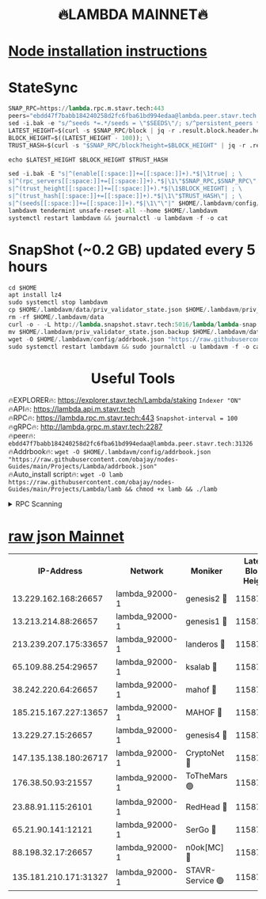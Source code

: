 <h1 align="center"> 🔥LAMBDA MAINNET🔥</h1>


[Node installation instructions](https://github.com/obajay/nodes-Guides/tree/main/Projects/Lambda)
=


# StateSync
```python
SNAP_RPC=https://lambda.rpc.m.stavr.tech:443
peers="ebdd47f7babb184240258d2fc6fba61bd994edaa@lambda.peer.stavr.tech:31326" 
sed -i.bak -e "s/^seeds *=.*/seeds = \"$SEEDS\"/; s/^persistent_peers *=.*/persistent_peers = \"$PEERS\"/" $HOME/.lambdavm/config/config.toml
LATEST_HEIGHT=$(curl -s $SNAP_RPC/block | jq -r .result.block.header.height); \
BLOCK_HEIGHT=$((LATEST_HEIGHT - 100)); \
TRUST_HASH=$(curl -s "$SNAP_RPC/block?height=$BLOCK_HEIGHT" | jq -r .result.block_id.hash)

echo $LATEST_HEIGHT $BLOCK_HEIGHT $TRUST_HASH

sed -i.bak -E "s|^(enable[[:space:]]+=[[:space:]]+).*$|\1true| ; \
s|^(rpc_servers[[:space:]]+=[[:space:]]+).*$|\1\"$SNAP_RPC,$SNAP_RPC\"| ; \
s|^(trust_height[[:space:]]+=[[:space:]]+).*$|\1$BLOCK_HEIGHT| ; \
s|^(trust_hash[[:space:]]+=[[:space:]]+).*$|\1\"$TRUST_HASH\"| ; \
s|^(seeds[[:space:]]+=[[:space:]]+).*$|\1\"\"|" $HOME/.lambdavm/config/config.toml
lambdavm tendermint unsafe-reset-all --home $HOME/.lambdavm
systemctl restart lambdavm && journalctl -u lambdavm -f -o cat

```
# SnapShot (~0.2 GB) updated every 5 hours
```python
cd $HOME
apt install lz4
sudo systemctl stop lambdavm
cp $HOME/.lambdavm/data/priv_validator_state.json $HOME/.lambdavm/priv_validator_state.json.backup
rm -rf $HOME/.lambdavm/data
curl -o - -L http://lambda.snapshot.stavr.tech:5016/lambda/lambda-snap.tar.lz4 | lz4 -c -d - | tar -x -C $HOME/.lambdavm --strip-components 2
mv $HOME/.lambdavm/priv_validator_state.json.backup $HOME/.lambdavm/data/priv_validator_state.json
wget -O $HOME/.lambdavm/config/addrbook.json "https://raw.githubusercontent.com/obajay/nodes-Guides/main/Projects/Lambda/addrbook.json"
sudo systemctl restart lambdavm && sudo journalctl -u lambdavm -f -o cat
```
 <h1 align="center"> Useful Tools</h1>

🔥EXPLORER🔥:      https://explorer.stavr.tech/Lambda/staking	        `Indexer "ON"` \
🔥API🔥: 			 		 https://lambda.api.m.stavr.tech \
🔥RPC🔥:           https://lambda.rpc.m.stavr.tech:443	              `Snapshot-interval = 100` \
🔥gRPC🔥:          http://lambda.grpc.m.stavr.tech:2287 \
🔥peer🔥:					 `ebdd47f7babb184240258d2fc6fba61bd994edaa@lambda.peer.stavr.tech:31326` \
🔥Addrbook🔥:    ```wget -O $HOME/.lambdavm/config/addrbook.json "https://raw.githubusercontent.com/obajay/nodes-Guides/main/Projects/Lambda/addrbook.json"``` \
🔥Auto_install script🔥: ```wget -O lamb https://raw.githubusercontent.com/obajay/nodes-Guides/main/Projects/Lambda/lamb && chmod +x lamb && ./lamb```


<details>
<summary>RPC Scanning</summary>

<h2 align="center"> We scan nodes in real time every 4 hours. And we provide the final result of RPC endpoints.
We cannot influence the operation of these nodes in any way. </h2>


```python
If Voting Power is higher than 0 --> then the Node is a validator of the network and may be subject to attack and be a potential threat to the chain.
```
```python
We marked such validators with a red symbol
```

</details>

[raw json Mainnet](https://rpc-check.lambm.stavr.tech/lambm/rpc-lambm-result.json)
=


<table><tr><th>IP-Address</th><th>Network</th><th>Moniker</th><th>Latest Block Height</th><th>Earliest Block Height</th><th>Catching Up</th><th>Tx Index</th><th>Voting Power</th><th>Scan Time</th></tr><tr><td>13.229.162.168:26657</td><td>lambda_92000-1</td><td>genesis2 🔴</td><td>11587876</td><td>1</td><td>False</td><td>on</td><td>16878690</td><td>2024-02-07T07:41:15.499309521UTC</td></tr><tr><td>13.213.214.88:26657</td><td>lambda_92000-1</td><td>genesis1 🔴</td><td>11587877</td><td>1</td><td>False</td><td>on</td><td>107835</td><td>2024-02-07T07:41:20.411286631UTC</td></tr><tr><td>213.239.207.175:33657</td><td>lambda_92000-1</td><td>landeros 🔴</td><td>11587874</td><td>8136001</td><td>False</td><td>off</td><td>1429485</td><td>2024-02-07T07:41:09.924731309UTC</td></tr><tr><td>65.109.88.254:29657</td><td>lambda_92000-1</td><td>ksalab 🔴</td><td>11587877</td><td>8715001</td><td>False</td><td>on</td><td>510465</td><td>2024-02-07T07:41:23.562321722UTC</td></tr><tr><td>38.242.220.64:26657</td><td>lambda_92000-1</td><td>mahof 🔴</td><td>11587873</td><td>10131001</td><td>False</td><td>off</td><td>770350</td><td>2024-02-07T07:41:05.605026041UTC</td></tr><tr><td>185.215.167.227:13657</td><td>lambda_92000-1</td><td>MAHOF 🔴</td><td>11587877</td><td>10134001</td><td>False</td><td>on</td><td>2051510</td><td>2024-02-07T07:41:19.153839432UTC</td></tr><tr><td>13.229.27.15:26657</td><td>lambda_92000-1</td><td>genesis4 🔴</td><td>11587877</td><td>11043001</td><td>False</td><td>on</td><td>9665448</td><td>2024-02-07T07:41:18.840745739UTC</td></tr><tr><td>147.135.138.180:26717</td><td>lambda_92000-1</td><td>CryptoNet 🔴</td><td>11587877</td><td>11383001</td><td>False</td><td>off</td><td>769609</td><td>2024-02-07T07:41:20.698556146UTC</td></tr><tr><td>176.38.50.93:21557</td><td>lambda_92000-1</td><td>ToTheMars 🟢</td><td>11587878</td><td>11395001</td><td>False</td><td>on</td><td>0</td><td>2024-02-07T07:41:26.044097641UTC</td></tr><tr><td>23.88.91.115:26101</td><td>lambda_92000-1</td><td>RedHead 🔴</td><td>11587874</td><td>11487874</td><td>False</td><td>off</td><td>553202</td><td>2024-02-07T07:41:10.183365026UTC</td></tr><tr><td>65.21.90.141:12121</td><td>lambda_92000-1</td><td>SerGo 🔴</td><td>11587878</td><td>11487878</td><td>False</td><td>off</td><td>10612055</td><td>2024-02-07T07:41:26.443009078UTC</td></tr><tr><td>88.198.32.17:26657</td><td>lambda_92000-1</td><td>n0ok[MC] 🔴</td><td>11587879</td><td>11487879</td><td>False</td><td>off</td><td>1578630</td><td>2024-02-07T07:41:29.420510472UTC</td></tr><tr><td>135.181.210.171:31327</td><td>lambda_92000-1</td><td>STAVR-Service 🟢</td><td>11587877</td><td>11584101</td><td>False</td><td>on</td><td>0</td><td>2024-02-07T07:41:23.160630033UTC</td></tr></table>
